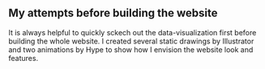 ## My attempts before building the website
It is always helpful to quickly sckech out the data-visualization first before building the whole website. I created several static drawings by Illustrator and two animations by Hype to show how I envision the website look and features.
